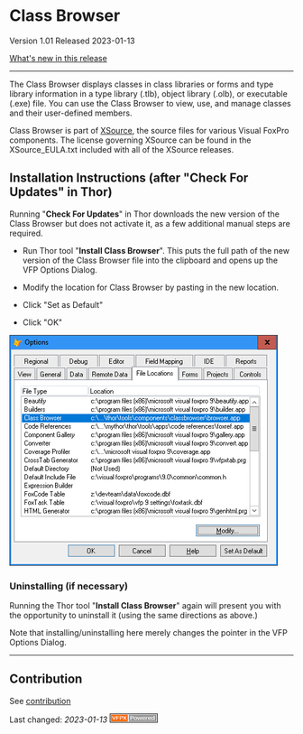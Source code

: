 # Class Browser

Version 1.01 Released 2023-01-13

[What's new in this release](Change%20Log.md)

***


The Class Browser displays classes in class libraries or forms and type library information in a type library (.tlb), object library (.olb), or executable (.exe) file. You can use the Class Browser to view, use, and manage classes and their user-defined members.

Class Browser is part of [XSource](https://github.com/VFPX/XSource), the source files for various Visual FoxPro components. The license governing XSource can be found in the XSource_EULA.txt included with all of the XSource releases.

## Installation Instructions (after "Check For Updates" in Thor)

Running "**Check For Updates**" in Thor downloads the new version of the Class Browser but does not activate it, as a few additional manual steps are required.

* Run Thor tool "**Install Class Browser**".  This puts the full path of the new version of the Class Browser file into the clipboard and opens up the VFP Options Dialog. 

* Modify the location for Class Browser by pasting in the new location.
* Click "Set as Default"
* Click "OK"

![Picture](./docs/images/VFP_Tools_ClassBrowser.png)

### Uninstalling (if necessary)

Running the Thor tool "**Install Class Browser**" again will present you with the opportunity to uninstall it (using the same directions as above.)

Note that installing/uninstalling here merely changes the pointer in the VFP Options Dialog.


----
## Contribution
See [contribution](./.github/CONTRIBUTING.md)

Last changed: _2023-01-13_ ![Picture](./docs/images/vfpxpoweredby_alternative.gif)
